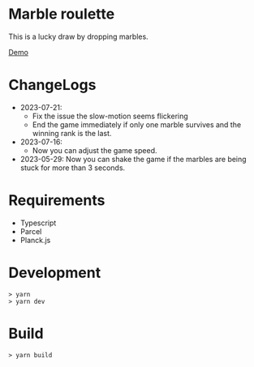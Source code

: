 # Marble roulette

This is a lucky draw by dropping marbles.

[Demo]( https://lazygyu.github.io/roulette )

# ChangeLogs

- 2023-07-21:
  - Fix the issue the slow-motion seems flickering
  - End the game immediately if only one marble survives and the winning rank is the last.
- 2023-07-16: 
    - Now you can adjust the game speed.
- 2023-05-29: Now you can shake the game if the marbles are being stuck for more than 3 seconds.

# Requirements

- Typescript
- Parcel
- Planck.js

# Development

```shell
> yarn
> yarn dev
```

# Build

```shell
> yarn build
```
